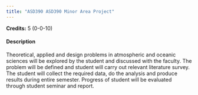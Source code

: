 ```yaml
---
title: "ASD390 ASD390 Minor Area Project"
---
```

**Credits:** 5 (0-0-10)

#### Description
Theoretical, applied and design problems in atmospheric and oceanic sciences will be explored by the student and discussed with the faculty. The problem will be defined and student will carry out relevant literature survey. The student will collect the required data, do the analysis and produce results during entire semester. Progress of student will be evaluated through student seminar and report.